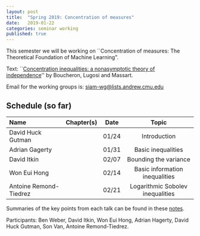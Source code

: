 ```yaml
---
layout: post
title:  "Spring 2019: Concentration of measures"
date:   2019-01-22
categories: seminar working
published: true
---
```

This semester we will be working on ``Concentration of measures: The Theoretical Foundation of Machine Learning".

Text: ``[Concentration inequalities: a nonasymptotic theory of independence](https://www.hse.ru/data/2016/11/24/1113029206/Concentration%20inequalities.pdf)'' by
Boucheron, Lugosi and Massart.

Email for the working groups is: siam-wg@lists.andrew.cmu.edu

## Schedule (so far) ##

| Name                          | Chapter(s)     | Date       | Topic                                                         |
|:-----------------------------|:--------------:|:----------------------:|:--------------------------------------------------------------:|
| David Huck Gutman       |   | 01/24                 | Introduction |
| Adrian Gagerty          |  | 01/31    | Basic inequalities | |
| David Itkin             |  | 02/07 | Bounding the variance | |
| Won Eui Hong  |   | 02/14 | Basic information inequalities | |
| Antoine Remond-Tiedrez |    | 02/21 |   Logarithmic Sobolev inequalities |  |


Summaries of the key points from each talk can be found in these [notes](https://math.cmu.edu/~aremondt/siam-wg/siam-wg-notes-s19.pdf).

Participants: Ben Weber,  David Itkin, Won Eui Hong, Adrian Hagerty, David Huck
Gutman, Son Van, Antoine Remond-Tiedrez.
